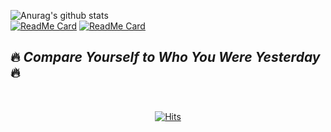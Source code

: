 

![Anurag's github stats](https://github-readme-stats.vercel.app/api?username=bosl95&theme=radical)<br>
[![ReadMe Card](https://github-readme-stats.vercel.app/api/pin/?username=bosl95&repo=Algorithm&theme=radical)](https://github.com/bosl95/Algorithm) [![ReadMe Card](https://github-readme-stats.vercel.app/api/pin/?username=Develope-my-tech&repo=Android&theme=radical)](https://github.com/Develope-my-tech/Android)
<br>

## :fire: *Compare Yourself to Who You Were Yesterday* :fire:

<br>

<div align=center>
  
  [![Hits](https://hits.seeyoufarm.com/api/count/incr/badge.svg?url=https%3A%2F%2Fgithub.com%2Fbosl95&count_bg=%2379C83D&title_bg=%23555555&icon=&icon_color=%23E7E7E7&title=&edge_flat=true)](https://hits.seeyoufarm.com)
  
  </div>
<!--
**bosl95/bosl95** is a ✨ _special_ ✨ repository because its `README.md` (this file) appears on your GitHub profile.

Here are some ideas to get you started:

- 🔭 I’m currently working on ...
- 🌱 I’m currently learning ...
- 👯 I’m looking to collaborate on ...
- 🤔 I’m looking for help with ...
- 💬 Ask me about ...
- 📫 How to reach me: ...
- 😄 Pronouns: ...
- ⚡ Fun fact: ...
-->
